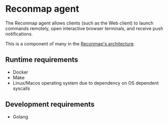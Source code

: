 
# Reconmap agent

The Reconmap agent allows clients (such as the Web client) to launch commands remotely, open interactive browser terminals, and receive push notifications. 

This is a component of many in the [Reconmap's architecture](https://reconmap.org/development/architecture.html).

## Runtime requirements 

- Docker
- Make
- Linux/Macos operating system due to dependency on OS dependent syscalls

## Development requirements 

- Golang

